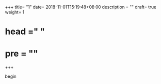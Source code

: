 +++
title= "1"
date= 2018-11-01T15:19:48+08:00
description = ""
draft= true
weight= 1
# head ="<label></label> "
# pre = ""
+++

begin

